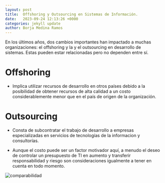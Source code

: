 ```yaml
---
layout: post
title:  Offshoring y Outsourcing en Sistemas de Información.
date:   2023-09-24 12:13:26 +0000
categories: jekyll update
author: Borja Medina Ramos
---
```


En los últimos años, dos cambios importantes han impactado a muchas organizaciones: el offshoring y la y el outsourcing en desarrollo de sistemas. Estas pueden estar relacionadas pero no dependen entre sí.

# Offshoring

* Implica utilizar recursos de desarrollo en otros países debido a la posibilidad de obtener recursos de alta calidad a un costo considerablemente menor que en el país de origen de la organización.

# Outsourcing

* Consta de subcontratar el trabajo de desarrollo a empresas especializadas en servicios de tecnologías de la informacion y consultorías.

* Aunque el costo puede ser un factor motivador aquí, a menudo el deseo de controlar un presupuesto de TI en aumento y transferir responsabilidad y riesgo son consideraciones igualmente a tener en cuenta en todo momento.



![comparabilidad](https://asperbrothers.com/wp-content/uploads/2019/11/outsourcing-offshoring.jpg)


